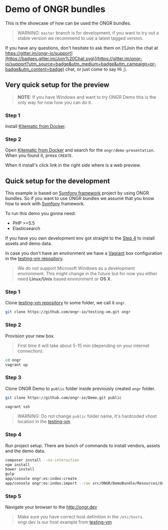 # Demo of ONGR bundles

This is the showcase of how can be used the ONGR bundles.

> WARNING: `master` branch is for development, if you want to try out a stable version we recommend to use a latest tagged version.

If you have any questions, don't hesitate to ask them on [![Join the chat at https://gitter.im/ongr-io/support](https://badges.gitter.im/Join%20Chat.svg)](https://gitter.im/ongr-io/support?utm_source=badge&utm_medium=badge&utm_campaign=pr-badge&utm_content=badge)
 chat, or just come to say Hi ;).

## Very quick setup for the preview

> __NOTE__: If you have Windows and want to try ONGR Demo this is the only way for now how you can do it.

### Step 1

Install [Kitematic from Docker](https://kitematic.com).

### Step 2

Open [Kitematic from Docker](https://kitematic.com) and search for the `ongr/demo-presentation`. When you found it, press `CREATE`.

When it install's click link in the right side where is a web preview.


## Quick setup for the development

This example is based on [Symfony framework](https://github.com/symfony/symfony-standard) project by using ONGR bundles. 
So if you want to use ONGR bundles we assume that you know how to work with [Symfony](https://github.com/symfony/symfony) framework.

To run this demo you gonna need:
* PHP >=5.5
* Elasticsearch

If you have you own development env got straight to the [Step 4](#step-4) to install assets and demo data.
    
In case you don't have an environment we have a [Vagrant](https://www.vagrantup.com) box configuration in the [testing-vm repository](https://github.com/ongr-io/testing-vm).

> We do not support Microsoft Windows as a development environment. This might change in the future but for now you either need **Linux/Unix** based environment or **OS X**.
  
### Step 1

Clone [testing-vm repository](https://github.com/ongr-io/testing-vm) to some folder, we call it `ongr`.

```bash
git clone https://github.com/ongr-io/testing-vm.git ongr
```

### Step 2

Provision your new box. 

> First time it will take about 5-15 min (depending on your internet connection).

```bash
cd ongr
vagrant up
```

### Step 3

Clone ONGR Demo to `public` folder inside previously created `ongr` folder.

```bash
git clone https://github.com/ongr-io/Demo.git public

vagrant ssh
```

> WARNING: Do not change `public` folder name, it's hardcoded vhost location in the [testing-vm](https://github.com/ongr-io/testing-vm)

### Step 4

Run project setup. There are bunch of commands to install vendors, assets and the demo data.

```bash
composer install --no-interaction
npm install
bower install
gulp
app/console ongr:es:index:create
app/console ongr:es:index:import --raw src/ONGR/DemoBundle/Resources/data/ongr.json
```

### Step 5

Navigate your browser to the http://ongr.dev

> Make sure you have correct host definition in the `/etc/hosts`. ongr.dev is our host example from [testing-vm](https://github.com/ongr-io/testing-vm)
